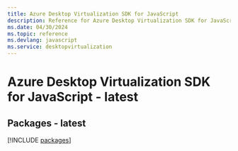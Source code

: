 ```yaml
---
title: Azure Desktop Virtualization SDK for JavaScript
description: Reference for Azure Desktop Virtualization SDK for JavaScript
ms.date: 04/30/2024
ms.topic: reference
ms.devlang: javascript
ms.service: desktopvirtualization
---
```

# Azure Desktop Virtualization SDK for JavaScript - latest
## Packages - latest
[!INCLUDE [packages](desktop-virtualization-index.md)]